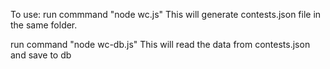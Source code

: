 To use: run commmand "node wc.js"
This will generate contests.json file in the same folder. 

run command "node wc-db.js"
This will read the data from contests.json and save to db